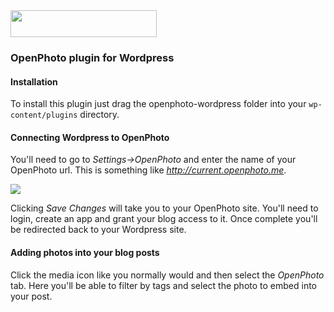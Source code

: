 <img src="https://github.com/openphoto/frontend/raw/master/files/creative/logo.png" style="width:234px; height:43px; margin:auto;">

### OpenPhoto plugin for Wordpress

#### Installation

To install this plugin just drag the openphoto-wordpress folder into your `wp-content/plugins` directory.

#### Connecting Wordpress to OpenPhoto

You'll need to go to *Settings->OpenPhoto* and enter the name of your OpenPhoto url. This is something like *http://current.openphoto.me*.

<img src="http://i.imgur.com/ywRQb.png">

Clicking *Save Changes* will take you to your OpenPhoto site. You'll need to login, create an app and grant your blog access to it. Once complete you'll be redirected back to your Wordpress site.

#### Adding photos into your blog posts

Click the media icon like you normally would and then select the *OpenPhoto* tab. Here you'll be able to filter by tags and select the photo to embed into your post.
